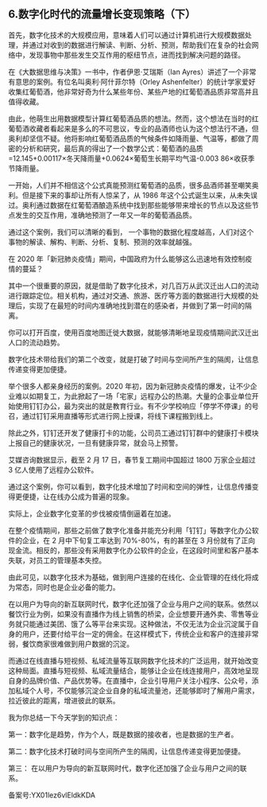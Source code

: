 ## 6.数字化时代的流量增长变现策略（下）
首先，数字化技术的大规模应用，意味着人们可以通过计算机进行大规模数据处理，并通过对收到的数据进行解读、判断、分析、预测，帮助我们在复杂的社会网络中，发现事物中那些发生交互作用的枢纽节点，进而找到解决问题的路径。


在《大数据思维与决策》一书中，作者伊恩·艾瑞斯（Ian Ayres）讲述了一个非常有意思的案例。有位名叫奥利·阿什菲尔特（Orley Ashenfelter）的统计学家爱好收集红葡萄酒，他非常好奇为什么某些年份、某些产地的红葡萄酒品质非常高并且值得收藏。


由此，他萌生出用数据模型计算红葡萄酒品质的想法。然而，这个想法在当时的红葡萄酒收藏者看起来是多么的不可思议，专业的品酒师也认为这个想法行不通，但奥利却坚信不疑。他将影响红葡萄酒品质的气候条件如降雨量、气温等，都做了周密的分析和研究，最后真的得出了一个数学公式：葡萄酒的品质=12.145+0.00117×冬天降雨量+0.0624×葡萄生长期平均气温-0.003 86×收获季节降雨量。


一开始，人们并不相信这个公式真能预测红葡萄酒的品质，很多品酒师甚至嘲笑奥利。但是接下来的事却让所有人惊呆了，从 1986 年这个公式诞生以来，从未失误过。奥利通过数据在红葡萄酒酿造系统中找到那些能够带来增长的节点以及这些节点发生的交互作用，准确地预测了一年又一年的葡萄酒品质。


通过这个案例，我们可以清晰的看到， 一个事物的数据化程度越高，人们对这个事物的解读、解构、判断、分析、复制、预测的效率就越强。


在 2020 年「新冠肺炎疫情」期间，中国政府为什么能够这么迅速地有效控制疫情的蔓延？


其中一个很重要的原因，就是借助了数字化技术，对几百万从武汉迁出人口的流动进行跟踪定位。相关机构，通过对交通、旅游、医疗等方面的数据进行大规模的处理后，实现了在最短的时间内准确地找到潜在的感染者，并做到了第一时间的隔离。


你可以打开百度，使用百度地图迁徙大数据，就能够清晰地呈现疫情期间武汉迁出人口的流动趋势。


数字化技术带给我们的第二个改变，就是打破了时间与空间所产生的隔阂，让信息传递变得更加便捷。


举个很多人都亲身经历的案例。2020 年初，因为新冠肺炎疫情的爆发，让不少企业难以如期复工，为此掀起了一场「宅家」远程办公的热潮。大量的企事业单位开始使用钉钉办公，最为突出的就是教育行业。有不少学校响应「停学不停课」的号召，通过钉钉采用直播等形式进行网上授课，将线下课程搬到线上。


除此之外，钉钉还开发了健康打卡的功能，公司员工通过钉钉群中的健康打卡模块上报自己的健康状况，一旦有健康异常，就会马上预警。


艾媒咨询数据显示，截至 2 月 17 日，春节复工期间中国超过 1800 万家企业超过 3 亿人使用了远程办公软件。


通过这个案例，你可以看到，数字化技术增加了时间和空间的弹性，让信息传播变得更便捷，让在线办公成为普遍的现象。


实际上，企业数字化变革的步伐被疫情倒逼着在加速。


在整个疫情期间，那些之前做了数字化准备并能充分利用「钉钉」等数字化办公软件的企业，在 2 月中下旬复工率达到 70%-80%，有的甚至在 3 月份就有了正向现金流。相反的，那些没有采用数字化办公软件的企业，在这段时间里和客户基本失联，对员工的管理基本失控。


由此可见，以数字化技术为基础，做到用户连接的在线化、企业管理的在线化将成为常态，同时也是企业必备的能力。


在以用户为导向的新互联网时代，数字化还加强了企业与用户之间的联系。依然以餐饮行业为例，如果没有直播作为线上销售的桥梁，企业想要开通外卖、零售等业务就只能通过美团、饿了么等平台来实现。这种做法，不仅无法为企业沉淀属于自身的用户，还要付给平台一定的佣金。在这样模式下，传统企业和客户的连接非常弱，餐饮商家很难做到用户数据的沉淀。


而通过在线直播与短视频、私域流量等互联网数字化技术的广泛运用，就开始改变这种局面。直播与短视频、私域流量结合，能够让企业在线连接用户，高效地呈现自身的品牌价值、产品优势等。在直播中，企业引导用户关注小程序、公众号，添加私域个人号，不仅能够沉淀企业自身的私域流量池，还能够即时了解用户需求，拉近彼此的距离，增进彼此的联系。


我为你总结一下今天学到的知识点：


第一：数字化是趋势，作为个人，既是数据的接收者，也是数据的生产者。


第二：数字化技术打破时间与空间所产生的隔阂，让信息传递变得更加便捷。


第三： 在以用户为导向的新互联网时代，数字化还加强了企业与用户之间的联系。


备案号:YX01lez6vlEldkKDA

